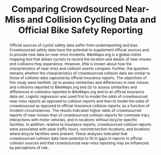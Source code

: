---
title: "Comparing Crowdsourced Near-Miss and Collision Cycling Data and Official Bike Safety Reporting"
authors:
- admin
- Trisalyn Nelson
- Meghan Winters

author_notes:
  date: "2017-01-01T00:00:00Z"

# Schedule page publish date (NOT publication's date).
publishDate: "2017-01-01T00:00:00Z"

# Publication type.
# Accepts a single type but formatted as a YAML list (for Hugo requirements).
# Enter a publication type from the CSL standard.
publication_types: ["article-journal"]

# Publication name and optional abbreviated publication name30
publication: "*Transportation Research Record, 1* (2662)"
publication_short: ""

abstract: "Official sources of cyclist safety data suffer from underreporting and bias. Crowdsourced safety data have the potential to supplement official sources and to provide new data on near-miss incidents. BikeMaps.org is a global online mapping tool that allows cyclists to record the location and details of near misses and collisions they experience. However, little is known about how the characteristics of near-miss and collision events compare. Further, the question remains whether the characteristics of crowdsourced collision data are similar to those of collision data captured by official insurance reports. The objectives of this study were twofold: (a) to assess similarities and differences in near misses and collisions reported to BikeMaps.org and (b) to assess similarities and differences in collisions reported to BikeMaps.org and to an official insurance data set. Logistic regression was used first to model the odds of crowdsourced near-miss reports as opposed to collision reports and then to model the odds of crowdsourced as opposed to official insurance collision reports, as a function of incident circumstances. The results indicated higher odds of crowdsourced reports of near misses than of crowdsourced collision reports for commute trips, interactions with motor vehicles, and in locations without bicycle-specific facilities. In addition, relative to insurance reports, crowdsourced collision reports were associated with peak traffic hours, nonintersection locations, and locations where bicycle facilities were present. These analyses indicated that crowdsourced collision data have potential to fill in gaps in reports to official collision sources and that crowdsourced near-miss reporting may be influenced by perceptions of risk."
# Summary. An optional shortened abstract.
summary: "Crowdsourced collision data have potential to fill in gaps in reports to official collision sources and that crowdsourced near-miss reporting may be influenced by perceptions of risk."
tags:
- Active Transportation
- Bike score
- Built environment
- Perceived safety
featured: false

hugoblox:
  ids:
    doi: "10.3141/2662-01"

links:
  - type: pdf
    url: manuscript.pdf

# Featured image
# To use, add an image named `featured.jpg/png` to your page's folder. 
image:
  caption: ''
focal_point: ""
preview_only: false

# Associated Projects (optional).
#   Associate this publication with one or more of your projects.
#   Simply enter your project's folder or file name without extension.
#   E.g. `internal-project` references `content/project/internal-project/index.md`.
#   Otherwise, set `projects: []`.
projects: []

# Slides (optional).
#   Associate this publication with Markdown slides.
#   Simply enter your slide deck's filename without extension.
#   E.g. `slides: "example"` references `content/slides/example/index.md`.
#   Otherwise, set `slides: ""`.
slides: ""
---